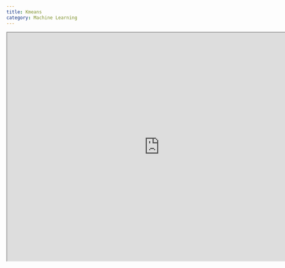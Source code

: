 ```yaml
---
title: Kmeans 
category: Machine Learning
---
```


<iframe src="https://nbviewer.jupyter.org/url/raw.githubusercontent.com/patrizi-luca/patrizi-luca.github.io/master/_notebook/kmeans.ipynb" width="800" height="600"></iframe>
